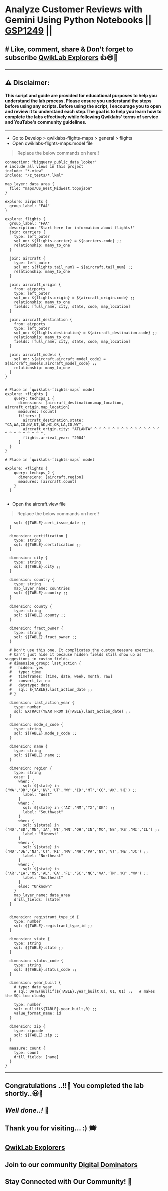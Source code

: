 # Analyze Customer Reviews with Gemini Using Python Notebooks || [GSP1249](https://www.cloudskillsboost.google/focuses/98857?parent=catalog) || 

## # Like, comment, share & Don't forget to subscribe [QwikLab Explorers](https://youtube.com/@titashshil?si=RgamNu1dc9jVIbJN) 👍😄🤝

---
## ⚠️ **Disclaimer:**
#### This script and guide are provided for educational purposes to help you understand the lab process. Please ensure you understand the steps before using any scripts. Before using the script, I encourage you to open and review it to understand each step.The goal is to help you learn how to complete the labs effectively while following Qwiklabs' terms of service and YouTube's community guidelines.

---

- Go to Develop > qwiklabs-flights-maps > general > flights
- Open qwiklabs-flights-maps.model file
> Replace the below commands on here!!
```
connection: "bigquery_public_data_looker"
# include all views in this project
include: "*.view"
include: "/z_tests/*.lkml"

map_layer: data_area {
  file: "maps/US_West_Midwest.topojson"
}

explore: airports {
  group_label: "FAA"
}

explore: flights {
  group_label: "FAA"
  description: "Start here for information about flights!"
  join: carriers {
    type: left_outer
    sql_on: ${flights.carrier} = ${carriers.code} ;;
    relationship: many_to_one
  }

  join: aircraft {
    type: left_outer
    sql_on: ${flights.tail_num} = ${aircraft.tail_num} ;;
    relationship: many_to_one
  }

  join: aircraft_origin {
    from: airports
    type: left_outer
    sql_on: ${flights.origin} = ${aircraft_origin.code} ;;
    relationship: many_to_one
    fields: [full_name, city, state, code, map_location]
  }

  join: aircraft_destination {
    from: airports
    type: left_outer
    sql_on: ${flights.destination} = ${aircraft_destination.code} ;;
    relationship: many_to_one
    fields: [full_name, city, state, code, map_location]
  }

  join: aircraft_models {
    sql_on: ${aircraft.aircraft_model_code} = ${aircraft_models.aircraft_model_code} ;;
    relationship: many_to_one
  }
}


# Place in `qwiklabs-flights-maps` model
explore: +flights {
    query: techcps_1 {
      dimensions: [aircraft_destination.map_location, aircraft_origin.map_location]
      measures: [count]
      filters: [
        aircraft_destination.state: "CA,WA,CO,NV,UT,AK,HI,OR,LA,ID,WY",
        aircraft_origin.city: "ATLANTA^ ^ ^ ^ ^ ^ ^ ^ ^ ^ ^ ^ ^ ^ ^ ^ ^ ^ ^ ^ ^ ^ ^ ^ ",
        flights.arrival_year: "2004"
      ]
  }
}

# Place in `qwiklabs-flights-maps` model

explore: +flights {
    query: techcps_2 {
      dimensions: [aircraft.region]
      measures: [aircraft.count]
    }
  }


```

- Open the aircraft.view file
> Replace the below commands on here!!

```
    sql: ${TABLE}.cert_issue_date ;;
  }

  dimension: certification {
    type: string
    sql: ${TABLE}.certification ;;
  }

  dimension: city {
    type: string
    sql: ${TABLE}.city ;;
  }

  dimension: country {
    type: string
    map_layer_name: countries
    sql: ${TABLE}.country ;;
  }

  dimension: county {
    type: string
    sql: ${TABLE}.county ;;
  }

  dimension: fract_owner {
    type: string
    sql: ${TABLE}.fract_owner ;;
  }

  # Don't use this one. It complicates the custom measure exercise.
  # Can't just hide it because hidden fields still show up as suggestions in custom fields.
  # dimension_group: last_action {
  #   hidden: yes
  #   type: time
  #   timeframes: [time, date, week, month, raw]
  #   convert_tz: no
  #   datatype: date
  #   sql: ${TABLE}.last_action_date ;;
  # }

  dimension: last_action_year {
    type: number
    sql: EXTRACT(YEAR FROM ${TABLE}.last_action_date) ;;
  }

  dimension: mode_s_code {
    type: string
    sql: ${TABLE}.mode_s_code ;;
  }

  dimension: name {
    type: string
    sql: ${TABLE}.name ;;
  }

  dimension: region {
    type: string
    case: {
      when: {
        sql: ${state} in ('WA','OR','CA','NV','UT','WY','ID','MT','CO','AK','HI') ;;
        label: "West"
      }
      when: {
        sql: ${state} in ('AZ','NM','TX','OK') ;;
        label: "Southwest"
      }
      when: {
        sql: ${state} in ('ND','SD','MN','IA','WI','MN','OH','IN','MO','NE','KS','MI','IL') ;;
        label: "Midwest"
      }
      when: {
        sql: ${state} in ('MD','DE','NJ','CT','RI','MA','NH','PA','NY','VT','ME','DC') ;;
        label: "Northeast"
      }
      when: {
        sql: ${state} in ('AR','LA','MS','AL','GA','FL','SC','NC','VA','TN','KY','WV') ;;
        label: "Southeast"
      }
      else: "Unknown"
    }
    map_layer_name: data_area
    drill_fields: [state]
  }


  dimension: registrant_type_id {
    type: number
    sql: ${TABLE}.registrant_type_id ;;
  }

  dimension: state {
    type: string
    sql: ${TABLE}.state ;;
  }

  dimension: status_code {
    type: string
    sql: ${TABLE}.status_code ;;
  }

  dimension: year_built {
    # type: date_year
    # sql: DATE(nullif(${TABLE}.year_built,0), 01, 01) ;;   # makes the SQL too clunky

    type: number
    sql: nullif(${TABLE}.year_built,0) ;;
    value_format_name: id
  }

  dimension: zip {
    type: zipcode
    sql: ${TABLE}.zip ;;
  }

  measure: count {
    type: count
    drill_fields: [name]
  }
}

```

---

## Congratulations ..!!🎉  You completed the lab shortly..😃💯

## *Well done..!* 👏

## Thank you for visiting... :) 🗯️

## [QwikLab Explorers](https://youtube.com/@titashshil?si=RgamNu1dc9jVIbJN)

## Join to our community [Digital Dominators](https://chat.whatsapp.com/J0o1beFGCHfJ8ZHGKjcqkd)

## Stay Connected with Our Community! 💬 
